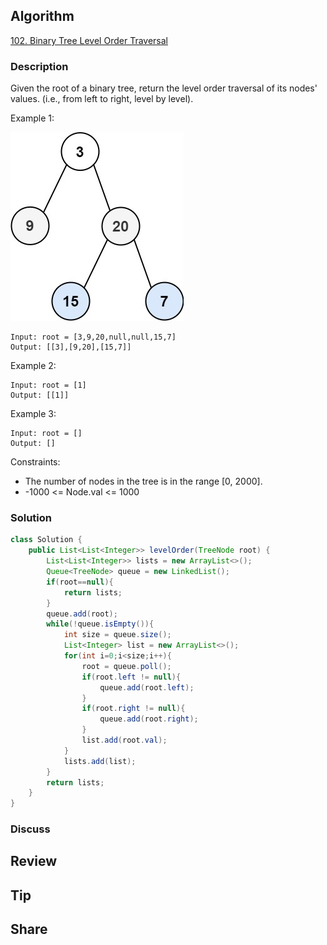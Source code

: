 ## Algorithm

[102. Binary Tree Level Order Traversal](https://leetcode.com/problems/binary-tree-level-order-traversal/description)

### Description

Given the root of a binary tree, return the level order traversal of its nodes' values. (i.e., from left to right, level by level).

Example 1:

![](assets/20240921-1c18bf3b.png)

```
Input: root = [3,9,20,null,null,15,7]
Output: [[3],[9,20],[15,7]]
```

Example 2:

```
Input: root = [1]
Output: [[1]]
```

Example 3:

```
Input: root = []
Output: []
```

Constraints:

- The number of nodes in the tree is in the range [0, 2000].
- -1000 <= Node.val <= 1000

### Solution

```java
class Solution {
    public List<List<Integer>> levelOrder(TreeNode root) {
        List<List<Integer>> lists = new ArrayList<>();
        Queue<TreeNode> queue = new LinkedList();
        if(root==null){
            return lists;
        }
        queue.add(root);
        while(!queue.isEmpty()){
            int size = queue.size();
            List<Integer> list = new ArrayList<>();
            for(int i=0;i<size;i++){
                root = queue.poll();
                if(root.left != null){
                    queue.add(root.left);
                }
                if(root.right != null){
                    queue.add(root.right);
                }
                list.add(root.val);
            }
            lists.add(list);
        }
        return lists;
    }
}
```

### Discuss

## Review


## Tip


## Share
